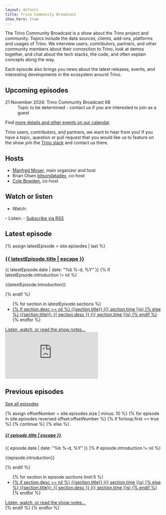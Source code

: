 ```yaml
---
layout: default
title: Trino Community Broadcast
show_hero: true
---
```


<div class="container container__broadcast">
<div class="row spacer-60">
<div markdown="1" class="col-lg-8">

The Trino Community Broadcast is a show about the Trino project and community.
Topics include the data sources, clients, add-ons, platforms and usages of
Trino. We interview users, contributors, partners, and other community members
about their connection to Trino, look at demos together, and chat about the tech
stacks, the code, and often explain concepts along the way.

Each episode also brings you news about the latest releases, events, and
interesting developments in the ecosystem around Trino.

## Upcoming episodes

<dl>
<dt>21 November 2024: Trino Community Broadcast 68</dt>
<dd>Topic to be determined - contact us if you are interested to join as a guest</dd>
</dl>

Find [more details and other events on our calendar]({{site.url}}/community.html#events).

Trino users, contributors, and partners, we want to hear from you! If you have a
topic, question or pull request that you would like us to feature on the show
join the [Trino slack]({{site.url}}/slack) and contact us there.

</div>
<div markdown="1" class="col-lg-3">

## Hosts

- [Manfred Moser](https://www.linkedin.com/in/manfredmoser), main organizer and host
- Brian Olsen [bitsondatadev](https://github.com/bitsondatadev), co-host
- [Cole Bowden](https://www.linkedin.com/in/cole-m-bowden), co-host

## Watch or listen

- Watch:
<a href="https://www.youtube.com/playlist?list=PLFnr63che7war_NzC7CJQjFuUKLYC7nYh" target="_blank">
  <i class="fab fa-youtube watch-listen-icon" title="Youtube"></i>
</a>
<a href="https://www.twitch.tv/trinodb" target="_blank">
  <i class="fab fa-twitch watch-listen-icon" title="Twitch"></i>
</a>
- Listen:
<a href="https://podcasts.apple.com/us/podcast/trino-community-broadcast/id1533484786" target="_blank">
  <i class="fab fa-apple watch-listen-icon" title="Apple"></i>
</a>
- <a href="{{ '/broadcast/feed.xml' | relative_url }}">Subscribe via RSS</a>

</div>
<div markdown="1" class="col-md-12">

## Latest episode

{% assign latestEpisode =  site.episodes | last %}

<div class="post-entry card latest-entry">
  <div class="d-flex flex-column-reverse flex-lg-row justify-content-between">
    <div class="latest-entry-text-container">
      <h3><a class="post-link" href="{{ latestEpisode.url | relative_url }}">{{ latestEpisode.title | escape }}</a></h3>
      <span class="post-meta">{{ latestEpisode.date | date: "%b %-d, %Y" }}</span>
      {% if latestEpisode.introduction != nil %}
        <p>{{latestEpisode.introduction}}</p>
      {% endif %}
      <ul>
      {% for section in latestEpisode.sections %}
        <li>
          <a href="https://www.youtube.com/watch?v={{ latestEpisode.youtube_id }}&t={{ section.time }}s" target="_blank">
          {% if section.desc == nil %}
            {{section.title}} ({{ section.time }}s)
          {% else %}
            {{section.title}}: {{ section.desc }} ({{ section.time }}s)
          {% endif %}
        </a>
        </li>
      {% endfor %}
      </ul>
      <a href="{{ site.baseurl }}{{ latestEpisode.url }}" style="margin-top: auto;">Listen, watch, or read the show notes...</a>
    </div>
    <div class="latest-entry-video-container">
        <div class="latest-entry-video-wrapper">
          <iframe src="https://www.youtube.com/embed/{{ latestEpisode.youtube_id }}" frameborder="0" allowfullscreen></iframe>
        </div>
    </div>
  </div>
</div>

<div markdown="1" class="previous-episode-header">

## Previous episodes

<a href="/broadcast/episodes.html">See all episodes</a>
</div>
<div class="episode-grid">
{% assign offsetNumber = site.episodes.size | minus: 10 %}
{% for episode in site.episodes reversed offset:offsetNumber %}
{% if forloop.first == true %}
 {% continue %}
{% else %}
  <div class="post-entry card">
    <h5><a class="post-link" href="{{ episode.url | relative_url }}">{{ episode.title | escape }}</a></h5>
    <span class="post-meta">{{ episode.date | date: "%b %-d, %Y" }}</span>
    {% if episode.introduction != nil %}
      <p>{{episode.introduction}}</p>
    {% endif %}
    <ul>
    {% for section in episode.sections limit:5 %}
      <li>
        <a href="https://www.youtube.com/watch?v={{ episode.youtube_id }}&t={{ section.time }}s" target="_blank">
        {% if section.desc == nil %}
          {{section.title}} ({{ section.time }}s)
        {% else %}
          {{section.title}}: {{ section.desc }} ({{ section.time }}s)
        {% endif %}
        </a>
      </li>
    {% endfor %}
    </ul>
    <a href="{{ site.baseurl }}{{ episode.url }}">Listen, watch, or read the show notes...</a>
  </div>
{% endif %}
{% endfor %}
</div>

</div>
</div>
</div>
